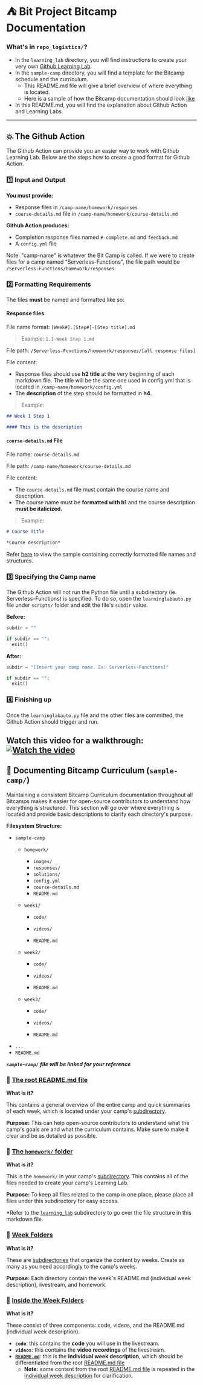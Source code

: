 # :tent: Bit Project Bitcamp Documentation

### What's in `repo_logistics/`?

* In the `learning_lab` directory, you will find instructions to create your very own [Github Learning Lab](https://lab.github.com/).
* In the `sample-camp` directory, you will find a template for the Bitcamp schedule and the curriculum.
  * This README.md file will give a brief overview of where everything is located.
  * Here is a sample of how the Bitcamp documentation should look [like](https://github.com/bitprj/BitCamp/tree/master/Serverless-Functions)
* In this README.md, you will find the explanation about Github Action and Learning Labs.

---

## :collision: The Github Action

The Github Action can provide you an easier way to work with Github Learning Lab. Below are the steps how to create a good format for Github Action.

### :one: Input and Output

**You must provide:**
- Response files in `/camp-name/homework/responses`
- `course-details.md` file in `/camp-name/homework/course-details.md`

**Github Action produces:**
- Completion response files named `#-complete.md` and `feedback.md`
- A `config.yml` file

Note: "camp-name" is whatever the Bit Camp is called. If we were to create files for a camp named "Serverless-Functions", the file path would be `/Serverless-Functions/homework/responses`.

### :two: Formatting Requirements

The files **must** be named and formatted like so:

#### Response files

File name format: `[Week#].[Step#]-[Step title].md`

> Example: `1.1-Week Step 1.md`

File path: `/Serverless-Functions/homework/responses/[all response files]`

File content: 
* Response files should use **h2 title** at the very beginning of each markdown file. The title will be the same one used in config.yml that is located in `/camp-name/homework/config.yml`
* The **description** of the step should be formatted in **h4**.

> Example:
```md
## Week 1 Step 1

#### This is the description
```

#### `course-details.md` File

File name: `course-details.md`

File path: `/camp-name/homework/course-details.md`

File content: 
* The `course-details.md` file must contain the course name and description.
* The course name must be **formatted with h1** and the course description **must be italicized.**

> Example:

```md
# Course Title

*Course description*
```
Refer [here](https://github.com/emsesc/sample-learninglab) to view the sample containing correctly formatted file names and structures.

### :three: Specifying the Camp name

The Github Action will not run the Python file until a subdirectory (ie. Serverless-Functions) is specified. To do so, open the `learninglabauto.py` file under `scripts/` folder and edit the file's `subdir` value.

**Before:**
```py
subdir = ""

if subdir == "":
  exit()
```

**After:**
```py
subdir = "[Insert your camp name. Ex: Serverless-Functions]"

if subdir == "":
  exit()
```

### :four: Finishing up

Once the `learninglabauto.py` file and the other files are committed, the Github Action should trigger and run.

Watch this video for a walkthrough:
[![Watch the video](https://cdn.loom.com/sessions/thumbnails/d21df3bc8776488b81c6682449e81776-with-play.gif)](https://www.loom.com/share/d21df3bc8776488b81c6682449e81776)
---

## :deciduous_tree: Documenting Bitcamp Curriculum (`sample-camp/`)

Maintaining a consistent Bitcamp Curriculum documentation throughout all Bitcamps makes it easier for open-source contributors to understand how everything is structured. This section will go over where everything is located and provide basic descriptions to clarify each directory's purpose.

**Filesystem Structure:**

* `sample-camp`
  * `homework/`

    * `images/`
    * `responses/`
    * `solutions/`
    * `config.yml`
    * `course-details.md`
    * `README.md`

  * `week1/`

    * `code/`
    * `videos/`

    * `README.md`

  * `week2/`

    * `code/`
    * `videos/`

    * `README.md`

  * `week3/`

    * `code/`
    * `videos/`

    * `README.md`
 * `...`
 * `README.md`

***`sample-camp/` file will be linked for your reference***

### :book: [The root README.md file](https://github.com/emsesc/BitCamp/blob/sample-camp/repo_logistics/sample-camp/README.md)

**What is it?**

This contains a general overview of the entire camp and quick summaries of each week, which is located under your camp's [subdirectory](https://github.com/emsesc/BitCamp/tree/sample-camp/repo_logistics/sample-camp). 

**Purpose:** This can help open-source contributors to understand what the camp's goals are and what the curriculum contains. Make sure to make it clear and be as detailed as possible.



### :file_folder: [The `homework/` folder](https://github.com/emsesc/BitCamp/tree/sample-camp/repo_logistics/homework) 

**What is it?**

This is the `homework/` in your camp's [subdirectory](https://github.com/emsesc/BitCamp/tree/sample-camp/repo_logistics/sample-camp). This contains all of the files needed to create your camp's Learning Lab.

**Purpose:** To keep all files related to the camp in one place, please place all files under this subdirectory for easy access.

*Refer to the [`learning_lab`](https://github.com/bitprj/BitCamp/tree/master/repo_logistics/learning_lab) subdirectory to go over the file structure in this markdown file.

### :file_folder: [Week Folders](https://github.com/emsesc/BitCamp/blob/sample-camp/repo_logistics/sample-camp)

**What is it?**

These are [subdirectories](https://github.com/emsesc/BitCamp/blob/sample-camp/repo_logistics/sample-camp) that organize the content by weeks. Create as many as you need accordingly to the camp's weeks.

**Purpose:** Each directory contain the week's README.md (individual week description), livestream, and homework.

### :open_file_folder: [Inside the Week Folders](https://github.com/emsesc/BitCamp/blob/sample-camp/repo_logistics/sample-camp/week1)

**What is it?**

These consist of three components: code, videos, and the README.md (individual week description).

* **`code`**: this contains the **code** you will use in the livestream.
* **`videos`**: this contains the **video recordings** of the livestream.
* [**`README.md`**](https://github.com/emsesc/BitCamp/blob/sample-camp/repo_logistics/sample-camp/week1/README.md): this is the **individual week description**, which should be differentiated from the root [README.md file](https://github.com/emsesc/BitCamp/blob/sample-camp/repo_logistics/sample-camp/README.md)
  * **Note:** some content from the root [README.md file](https://github.com/emsesc/BitCamp/blob/sample-camp/repo_logistics/sample-camp/README.md) is repeated in the [individual week description](https://github.com/emsesc/BitCamp/blob/sample-camp/repo_logistics/sample-camp/week1/README.md) for clarification.
  
